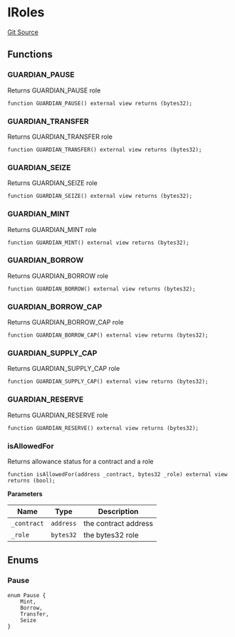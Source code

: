 # IRoles
[Git Source](https://github.com/malda-protocol/malda-lending/blob/ecf312765013f0471a4707ec1225b346cdb0a535/src\interfaces\IRoles.sol)


## Functions
### GUARDIAN_PAUSE

Returns GUARDIAN_PAUSE role


```solidity
function GUARDIAN_PAUSE() external view returns (bytes32);
```

### GUARDIAN_TRANSFER

Returns GUARDIAN_TRANSFER role


```solidity
function GUARDIAN_TRANSFER() external view returns (bytes32);
```

### GUARDIAN_SEIZE

Returns GUARDIAN_SEIZE role


```solidity
function GUARDIAN_SEIZE() external view returns (bytes32);
```

### GUARDIAN_MINT

Returns GUARDIAN_MINT role


```solidity
function GUARDIAN_MINT() external view returns (bytes32);
```

### GUARDIAN_BORROW

Returns GUARDIAN_BORROW role


```solidity
function GUARDIAN_BORROW() external view returns (bytes32);
```

### GUARDIAN_BORROW_CAP

Returns GUARDIAN_BORROW_CAP role


```solidity
function GUARDIAN_BORROW_CAP() external view returns (bytes32);
```

### GUARDIAN_SUPPLY_CAP

Returns GUARDIAN_SUPPLY_CAP role


```solidity
function GUARDIAN_SUPPLY_CAP() external view returns (bytes32);
```

### GUARDIAN_RESERVE

Returns GUARDIAN_RESERVE role


```solidity
function GUARDIAN_RESERVE() external view returns (bytes32);
```

### isAllowedFor

Returns allowance status for a contract and a role


```solidity
function isAllowedFor(address _contract, bytes32 _role) external view returns (bool);
```
**Parameters**

|Name|Type|Description|
|----|----|-----------|
|`_contract`|`address`|the contract address|
|`_role`|`bytes32`|the bytes32 role|


## Enums
### Pause

```solidity
enum Pause {
    Mint,
    Borrow,
    Transfer,
    Seize
}
```

